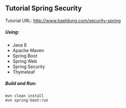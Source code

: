 ## Tutorial Spring Security 

Tutorial URL: http://www.baeldung.com/security-spring

##### Using:
* Java 8
* Apache Maven
* Spring Boot
* Spring Web
* Spring Security
* Thymeleaf

##### Build and Run:
```
mvn clean install
mvn spring-boot:run
```